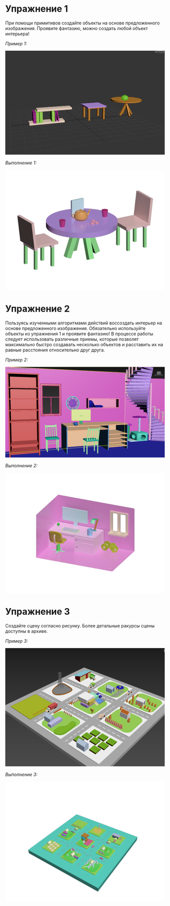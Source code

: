 # Упражнение 1

При помощи примитивов создайте объекты на основе предложенного изображения. Проявите фантазию, можно создать любой объект интерьера! 

*Пример 1:*

![Пример 1](examples/task1.png)

*Выполнение 1:*

![Выполнение 1](results/task1.png)

# Упражнение 2

Пользуясь изученными алгоритмами действий воссоздать интерьер на основе предложенного изображения. Обязательно используйте объекты из упражнения 1 и проявите фантазию! В процессе работы следует использовать различные приемы, которые позволят максимально быстро создавать несколько объектов и расставить их на равные расстояния относительно друг друга.

*Пример 2:*

![Пример 2](examples/task2.png)

*Выполнение 2:*

![Выполнение 2](results/task2.png)

# Упражнение 3

Создайте сцену согласно рисунку. Более детальные ракурсы сцены доступны в архиве.

*Пример 3:*

![Пример 3](examples/task3.png)

*Выполнение 3:*

![Выполнение 3](results/task3.png)